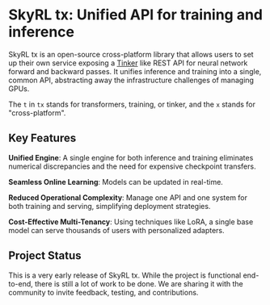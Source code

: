 # SkyRL tx: Unified API for training and inference

SkyRL tx is an open-source cross-platform library that allows users to
set up their own service exposing a
[Tinker](https://tinker-docs.thinkingmachines.ai/) like REST API for
neural network forward and backward passes. It unifies inference and
training into a single, common API, abstracting away the
infrastructure challenges of managing GPUs.

The `t` in `tx` stands for transformers, training, or tinker, and the `x`
stands for "cross-platform".

## Key Features

**Unified Engine**: A single engine for both inference and training
  eliminates numerical discrepancies and the need for expensive
  checkpoint transfers.

**Seamless Online Learning**: Models can be updated in real-time.

**Reduced Operational Complexity**: Manage one API and one system for
  both training and serving, simplifying deployment strategies.

**Cost-Effective Multi-Tenancy**: Using techniques like LoRA, a single
  base model can serve thousands of users with personalized adapters.

## Project Status

This is a very early release of SkyRL tx. While the project is
functional end-to-end, there is still a lot of work to be done. We are
sharing it with the community to invite feedback, testing, and
contributions.

